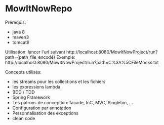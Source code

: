 # MowItNowRepo

Prérequis:
- java 8
- maven3
- tomcat9

Utilisation:
lancer l'url suivant http://localhost:8080/MowItNowProject/run?path={path_file_encodé}
Exemple: http://localhost:8080/MowItNowProject/run?path=C%3A%5CFileMocks.txt

Concepts utilisés:
- les streams pour les collections et les fichiers
- les expressions lambda
- BDD / TDD 
- Spring Framework
- Les patrons de conception: facade, IoC, MVC, Singleton, ...
- Configuration par annotation
- Personnalisation des exceptions
- clean code

